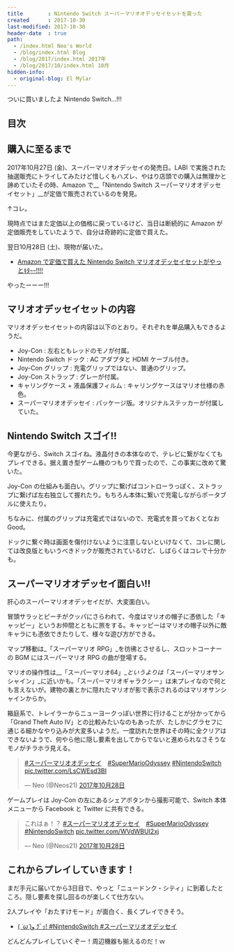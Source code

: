 ```yaml
---
title        : Nintendo Switch スーパーマリオオデッセイセットを買った
created      : 2017-10-30
last-modified: 2017-10-30
header-date  : true
path:
  - /index.html Neo's World
  - /blog/index.html Blog
  - /blog/2017/index.html 2017年
  - /blog/2017/10/index.html 10月
hidden-info:
  - original-blog: El Mylar
---
```


ついに買いましたよ Nintendo Switch…!!!

## 目次

## 購入に至るまで

2017年10月27日 (金)、スーパーマリオオデッセイの発売日。LABI で実施された抽選販売にトライしてみたけど惜しくもハズレ、やはり店頭での購入は無理かと諦めていたその時、Amazon で__「Nintendo Switch スーパーマリオオデッセイセット」__が定価で販売されているのを発見。

↑コレ。

現時点ではまた定価以上の価格に戻っているけど、当日は断続的に Amazon が定価販売をしていたようで、自分は奇跡的に定価で買えた。

翌日10月28日 (土)、現物が届いた。

- [Amazon で定価で買えた Nintendo Switch マリオオデッセイセットがやっとｷﾀｰｰ!!!!](https://www.instagram.com/p/BaykEZAgPJf/)

やったーーー!!!

## マリオオデッセイセットの内容

マリオオデッセイセットの内容は以下のとおり。それぞれを単品購入もできるようだ。

- Joy-Con : 左右ともレッドのモノが付属。
- Nintendo Switch ドック : AC アダプタと HDMI ケーブル付き。
- Joy-Con グリップ : 充電グリップではない、普通のグリップ。
- Joy-Con ストラップ : グレーが付属。
- キャリングケース + 液晶保護フィルム : キャリングケースはマリオ仕様の赤色。
- スーパーマリオオデッセイ : パッケージ版。オリジナルステッカーが付属していた。

## Nintendo Switch スゴイ!!

今更ながら、Switch スゴイね。液晶付きの本体なので、テレビに繋がなくてもプレイできる。据え置き型ゲーム機のつもりで買ったので、この事実に改めて驚いた。

Joy-Con の仕組みも面白い。グリップに繋げばコントローラっぽく、ストラップに繋げば左右独立して握れたり。もちろん本体に繋いで充電しながらポータブルに使えたり。

ちなみに、付属のグリップは充電式ではないので、充電式を買っておくとなお Good。

ドックに繋ぐ時は画面を傷付けないように注意しないといけなくて、コレに関しては改良版ともいうべきドックが販売されているけど、しばらくはコレで十分かも。

## スーパーマリオオデッセイ面白い!!

肝心のスーパーマリオオデッセイだが、大変面白い。

冒頭サラッとピーチがクッパにさらわれて、今度はマリオの帽子に憑依した「キャッピー」というお仲間とともに旅をする。キャッピーはマリオの帽子以外に敵キャラにも憑依できたりして、様々な遊び方ができる。

マップ移動は_「スーパーマリオ RPG」_を彷彿とさせるし、スロットコーナーの BGM にはスーパーマリオ RPG の曲が登場する。

マリオの操作性は__「スーパーマリオ64」__というよりは_「スーパーマリオサンシャイン」_に近いかも。「スーパーマリオギャラクシー」は未プレイなので何とも言えないが。建物の裏とかに隠れたマリオが影で表示されるのはマリオサンシャインからか。

箱庭系で、トレイラーからニューヨークっぽい世界に行けることが分かってから「Grand Theft Auto IV」との比較みたいなのもあったが、たしかにグラセフに通じる細かなやり込みが大変多いようだ。一度訪れた世界はその時に全クリアはできないようで、何やら他に隠し要素を出してからでないと進められなさそうなモノがチラホラ見える。

> [#スーパーマリオオデッセイ](https://twitter.com/hashtag/%E3%82%B9%E3%83%BC%E3%83%91%E3%83%BC%E3%83%9E%E3%83%AA%E3%82%AA%E3%82%AA%E3%83%87%E3%83%83%E3%82%BB%E3%82%A4?src=hash&ref_src=twsrc%5Etfw)　[#SuperMarioOdyssey](https://twitter.com/hashtag/SuperMarioOdyssey?src=hash&ref_src=twsrc%5Etfw) [#NintendoSwitch](https://twitter.com/hashtag/NintendoSwitch?src=hash&ref_src=twsrc%5Etfw) [pic.twitter.com/LsCWEsd3BI](https://t.co/LsCWEsd3BI)
> 
> — Neo (@Neos21) [2017年10月28日](https://twitter.com/Neos21/status/924266716040904704?ref_src=twsrc%5Etfw)

ゲームプレイは Joy-Con の左にあるシェアボタンから撮影可能で、Switch 本体メニューから Facebook と Twitter に共有できる。

> これはぁ！？ [#スーパーマリオオデッセイ](https://twitter.com/hashtag/%E3%82%B9%E3%83%BC%E3%83%91%E3%83%BC%E3%83%9E%E3%83%AA%E3%82%AA%E3%82%AA%E3%83%87%E3%83%83%E3%82%BB%E3%82%A4?src=hash&ref_src=twsrc%5Etfw)　[#SuperMarioOdyssey](https://twitter.com/hashtag/SuperMarioOdyssey?src=hash&ref_src=twsrc%5Etfw) [#NintendoSwitch](https://twitter.com/hashtag/NintendoSwitch?src=hash&ref_src=twsrc%5Etfw) [pic.twitter.com/WVdWBUI2xj](https://t.co/WVdWBUI2xj)
> 
> — Neo (@Neos21) [2017年10月28日](https://twitter.com/Neos21/status/924267859206795264?ref_src=twsrc%5Etfw)

## これからプレイしていきます！

まだ手元に届いてから3日目で、やっと「ニュードンク・シティ」に到着したところ。隠し要素を探し回るのが楽しくて仕方ない。

2人プレイや「おたすけモード」が面白く、長くプレイできそう。

- [( _˙ω˙_)و ｸﾞｯ! #NintendoSwitch #スーパーマリオオデッセイ](https://www.instagram.com/p/Ba1CGluA_OP/)

どんどんプレイしていくぞー！周辺機器も揃えるのだ！ｗ
